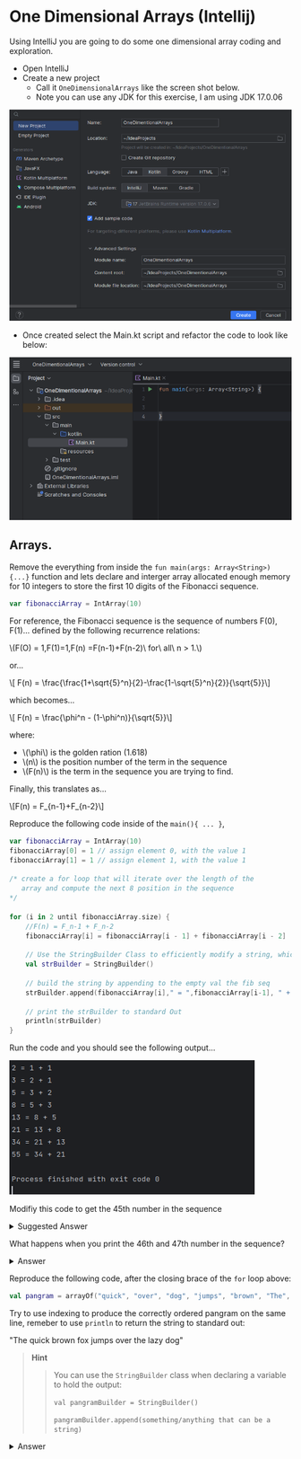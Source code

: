 # One Dimensional Arrays (Intellij)

Using IntelliJ you are going to do some one dimensional array coding and exploration. 

 - Open IntelliJ 
 - Create a new project
   - Call it `OneDimensionalArrays` like the screen shot below.
   - Note you can use any JDK for this exercise, I am using JDK 17.0.06

![](./figures/step_1.png)

- Once created select the Main.kt script and refactor the code to look like below:

<div align="center">

![](./figures/step_1-1.png)

</div>

## Arrays.

Remove the everything from inside the `fun main(args: Array<String>) {...}` function and lets declare and interger array allocated enough memory for 10 integers to store the first 10 digits of the Fibonacci sequence.


```kt
var fibonacciArray = IntArray(10)
```

For reference, the Fibonacci sequence is the sequence of numbers F(0), F(1)... defined by the following recurrence relations:

\\(F(O) = 1,F(1)=1,F(n) =F(n-1)+F(n-2)\ for\ all\ n > 1.\\)

or... 

\\[ F(n) = \frac{\frac{1+\sqrt{5}^n}{2}-\frac{1-\sqrt{5}^n}{2}}{\sqrt{5}}\\]

which becomes...

\\[ F(n) = \frac{\phi^n - (1-\phi^n)}{\sqrt{5}}\\]

where:
- \\(\phi\\) is the golden ration (1.618)
- \\(n\\) is the position number of the term in the sequence
- \\(F(n)\\) is the term in the sequence you are trying to find.

Finally, this translates as...

\\[F(n) = F_{n-1}+F_{n-2}\\]

Reproduce the following code inside of the `main(){ ... }`,

```kt 
var fibonacciArray = IntArray(10)
fibonacciArray[0] = 1 // assign element 0, with the value 1
fibonacciArray[1] = 1 // assign element 1, with the value 1

/* create a for loop that will iterate over the length of the
   array and compute the next 8 position in the sequence
*/

for (i in 2 until fibonacciArray.size) {
    //F(n) = F_n-1 + F_n-2
    fibonacciArray[i] = fibonacciArray[i - 1] + fibonacciArray[i - 2]

    // Use the StringBuilder Class to efficiently modify a string, which will be the output of the fib sequence
    val strBuilder = StringBuilder()

    // build the string by appending to the empty val the fib seq
    strBuilder.append(fibonacciArray[i]," = ",fibonacciArray[i-1], " + " , fibonacciArray[i - 2])

    // print the strBuilder to standard Out
    println(strBuilder)
}
```

Run the code and you should see the following output... 

![](./figures/step_2.png)

Modifiy this code to get the 45th number in the sequence

<details>

<summary>Suggested Answer</summary>

```kt
var fibonacciArray = IntArray(45)
fibonacciArray[0] = 1 // assign element 0, with the value 1
fibonacciArray[1] = 1 // assign element 1, with the value 1

/* create a for loop that will iterate over the length of the
    array and compute the next 8 position in the sequence
    */

for (i in 2 until fibonacciArray.size) {
    //F(n) = F_n-1 + F_n-2
    fibonacciArray[i] = fibonacciArray[i - 1] + fibonacciArray[i - 2]

    // Use the StringBuilder Class to efficiently modify a string, which will be the output of the fib sequence
    val strBuilder = StringBuilder()

    // build the string by appending to the empty val the fib seq
    strBuilder.append(fibonacciArray[i]," = ",fibonacciArray[i-1], " + " , fibonacciArray[i - 2])

    // print the strBuilder to standard Out
    println(strBuilder)
}
```

</details>

What happens when you print the 46th and 47th number in the sequence?

<details>
<summary>Answer</summary>

- `-1323752223 = 1836311903 + 1134903170`

- `Int` is by default a data type that can represent a number that is 32 bits long. Infact this is a signed value, so:

  -  \\(4,294,967,295 = 2^{32}\\) (Unsigned)
  -  \\(-2,147,483,648 = -2^{31}\\) 
  -  \\(2,147,483,647 = 2^{31} - 1 \\)
  - \\(\therefore\\)
<p>
   <span class="math display">
      \[
         \begin{aligned}
            2,971,215,073 &amp;= \hspace{0.7em}1,836,311,903 + 1,134,903,170\\
            823,731,426 &amp;=  \hspace{0.7em}2,971,215,073 - 2,147,483,647 \\
            -1,323,752,223 &amp;=  -2,147,483,648 + 823,731,426\\
            \hline
            -1,323,752,223 &amp; \equiv  \hspace{0.7em}1,836,311,903 + 1,134,903,170
         \end{aligned}
      \]
   </span>
</p>

</details>

<p>
</p>

Reproduce the following code, after the closing brace of the `for` loop above:

```kt
val pangram = arrayOf("quick", "over", "dog", "jumps", "brown", "The", "lazy", "fox", "the")
```

Try to use indexing to produce the correctly ordered pangram on the same line, remeber to use `println` to return the string to standard out:

"The quick brown fox jumps over the lazy dog"

> **Hint**
>> You can use the `StringBuilder` class when declaring a variable to hold the output:
>>
>> `val pangramBuilder = StringBuilder()`
>>
>> `pangramBuilder.append(something/anything that can be a string)`

<details>
<summary>Answer</summary>

```kt
// Declare an array of strings
val pangram = arrayOf("quick", "over", "dog", "jumps", "brown", "The", "lazy", "fox", "the")

val pangramBuilder = StringBuilder()

pangramBuilder.append(pangram[5]," ",pangram[0]," ",pangram[4]," ",pangram[7]," ",pangram[3]," ",pangram[1],
    " ",pangram[8]," ",pangram[6]," ",pangram[2],)

println(pangramBuilder)
```

</details>
